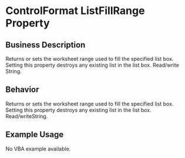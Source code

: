 # ControlFormat ListFillRange Property

## Business Description
Returns or sets the worksheet range used to fill the specified list box. Setting this property destroys any existing list in the list box. Read/write String.

## Behavior
Returns or sets the worksheet range used to fill the specified list box. Setting this property destroys any existing list in the list box. Read/writeString.

## Example Usage
No VBA example available.